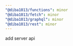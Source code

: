 ```yaml
---
"@diba1013/functions": minor
"@diba1013/fetch": minor
"@diba1013/graphql": minor
"@diba1013/rest": minor
---
```


add server api
